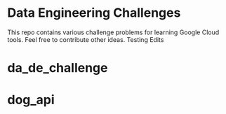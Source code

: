 
# Data Engineering Challenges
This repo contains various challenge problems for learning Google Cloud tools. Feel free to contribute other ideas.
Testing Edits
# da_de_challenge
# dog_api
